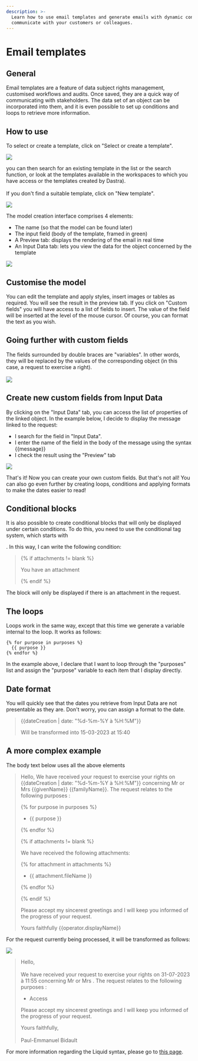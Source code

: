```yaml
---
description: >-
  Learn how to use email templates and generate emails with dynamic content to
  communicate with your customers or colleagues.
---
```


# Email templates

## General

Email templates are a feature of data subject rights management, customised workflows and audits. Once saved, they are a quick way of communicating with stakeholders. The data set of an object can be incorporated into them, and it is even possible to set up conditions and loops to retrieve more information.

## How to use

To select or create a template, click on "Select or create a template".

![](<../../.gitbook/assets/image (322).png>)

you can then search for an existing template in the list or the search function, or look at the templates available in the workspaces to which you have access or the templates created by Dastra). \
\
If you don't find a suitable template, click on "New template".

![](<../../.gitbook/assets/image (323).png>)

The model creation interface comprises 4 elements:

* &#x20;The name (so that the model can be found later)&#x20;
* The input field (body of the template, framed in green)&#x20;
* A Preview tab: displays the rendering of the email in real time&#x20;
* An Input Data tab: lets you view the data for the object concerned by the template

![](<../../.gitbook/assets/image (324).png>)

## Customise the model



You can edit the template and apply styles, insert images or tables as required. You will see the result in the preview tab. If you click on "Custom fields" you will have access to a list of fields to insert. The value of the field will be inserted at the level of the mouse cursor. Of course, you can format the text as you wish.



## Going further with custom fields

The fields surrounded by double braces are "variables". In other words, they will be replaced by the values of the corresponding object (in this case, a request to exercise a right).\
\
![](<../../.gitbook/assets/image (325).png>)



## Create new custom fields from Input Data



By clicking on the "Input Data" tab, you can access the list of properties of the linked object. In the example below, I decide to display the message linked to the request:&#x20;

* I search for the field in "Input Data".&#x20;
* I enter the name of the field in the body of the message using the syntax \{{message\}}&#x20;
* I check the result using the "Preview" tab

![](<../../.gitbook/assets/image (326).png>)

That's it! Now you can create your own custom fields. But that's not all! You can also go even further by creating loops, conditions and applying formats to make the dates easier to read!

## Conditional blocks

It is also possible to create conditional blocks that will only be displayed under certain conditions. To do this, you need to use the conditional tag system, which starts with

. In this way, I can write the following condition:

> \{% if attachments != blank %\}
>
> You have an attachment
>
> \{% endif %\}

The block will only be displayed if there is an attachment in the request.



## The loops

Loops work in the same way, except that this time we generate a variable internal to the loop. It works as follows:

```
{% for purpose in purposes %}
  {{ purpose }}
{% endfor %}
```

In the example above, I declare that I want to loop through the "purposes" list and assign the "purpose" variable to each item that I display directly.

## Date format

You will quickly see that the dates you retrieve from Input Data are not presentable as they are. Don't worry, you can assign a format to the date.



> \{{dateCreation | date: "%d-%m-%Y à %H:%M"\}}
>
> Will be transformed into 15-03-2023 at 15:40

## A more complex example



The body text below uses all the above elements



> Hello, We have received your request to exercise your rights on \{{dateCreation | date: "%d-%m-%Y à %H:%M"\}} concerning Mr or Mrs \{{givenName\}} \{{familyName\}}. The request relates to the following purposes :
>
> \{% for purpose in purposes %\}
>
> * \{{ purpose \}}
>
> \{% endfor %\}
>
> \{% if attachments != blank %\}
>
> We have received the following attachments:
>
> \{% for attachment in attachments %\}
>
> * \{{ attachment.fileName \}}
>
> \{% endfor %\}
>
> \{% endif %\}
>
> Please accept my sincerest greetings and I will keep you informed of the progress of your request.&#x20;
>
> Yours faithfully \{{operator.displayName\}}

For the request currently being processed, it will be transformed as follows:

![](<../../.gitbook/assets/image (327).png>)



> Hello,\
> \
> We have received your request to exercise your rights on 31-07-2023 à 11:55 concerning Mr or Mrs . The request relates to the following purposes :
>
> * Access
>
> Please accept my sincerest greetings and I will keep you informed of the progress of your request.
>
> Yours faithfully,\
> \
> Paul-Emmanuel Bidault



For more information regarding the Liquid syntax, please go to [this page](https://shopify.github.io/liquid/).
